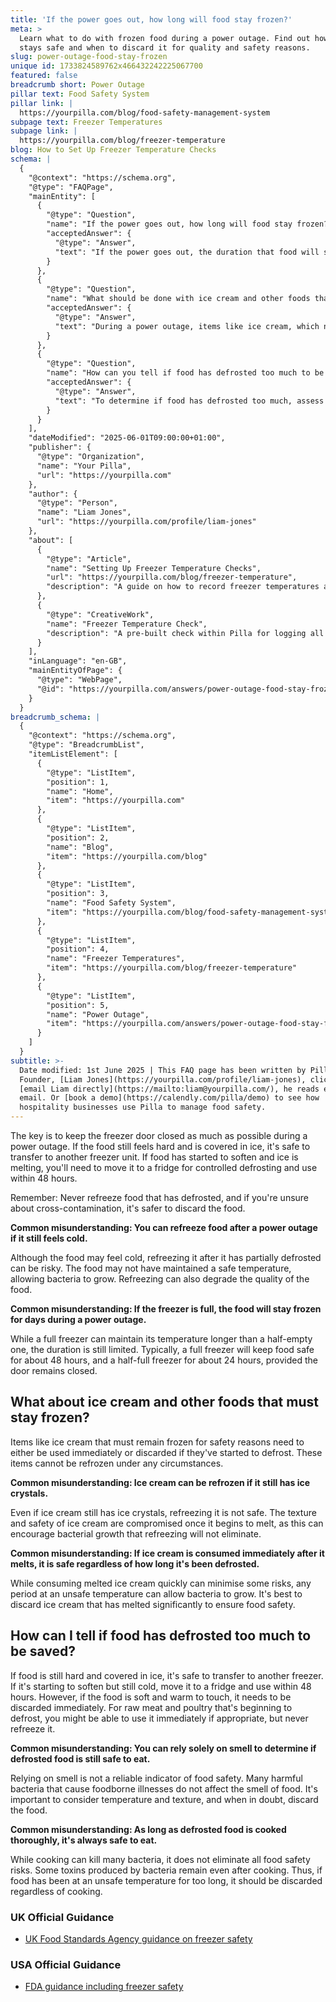 ```yaml
---
title: 'If the power goes out, how long will food stay frozen?'
meta: >
  Learn what to do with frozen food during a power outage. Find out how long it
  stays safe and when to discard it for quality and safety reasons.
slug: power-outage-food-stay-frozen
unique id: 1733824589762x466432242225067700
featured: false
breadcrumb short: Power Outage
pillar text: Food Safety System
pillar link: |
  https://yourpilla.com/blog/food-safety-management-system
subpage text: Freezer Temperatures
subpage link: |
  https://yourpilla.com/blog/freezer-temperature
blog: How to Set Up Freezer Temperature Checks
schema: |
  {
    "@context": "https://schema.org",
    "@type": "FAQPage",
    "mainEntity": [
      {
        "@type": "Question",
        "name": "If the power goes out, how long will food stay frozen?",
        "acceptedAnswer": {
          "@type": "Answer",
          "text": "If the power goes out, the duration that food will stay frozen depends on not opening the freezer door. If the food remains hard and is covered in ice, it can be transferred to another freezer. Food that has started to soften and where ice is melting should be moved to a fridge for controlled defrosting and used within 48 hours. Remember to never refreeze food that has thawed."
        }
      },
      {
        "@type": "Question",
        "name": "What should be done with ice cream and other foods that must stay frozen during a power outage?",
        "acceptedAnswer": {
          "@type": "Answer",
          "text": "During a power outage, items like ice cream, which need to remain frozen, should either be used immediately or discarded if they begin to defrost. These items cannot be refrozen as refreezing compromises safety and quality."
        }
      },
      {
        "@type": "Question",
        "name": "How can you tell if food has defrosted too much to be saved?",
        "acceptedAnswer": {
          "@type": "Answer",
          "text": "To determine if food has defrosted too much, assess its texture and temperature. Food that is still hard and covered in ice can be transferred to another freezer. If it is starting to soften but remains cold, move it to a fridge and use it within 48 hours. If food is soft and warm to the touch, it must be discarded."
        }
      }
    ],
    "dateModified": "2025-06-01T09:00:00+01:00",
    "publisher": {
      "@type": "Organization",
      "name": "Your Pilla",
      "url": "https://yourpilla.com"
    },
    "author": {
      "@type": "Person",
      "name": "Liam Jones",
      "url": "https://yourpilla.com/profile/liam-jones"
    },
    "about": [
      {
        "@type": "Article",
        "name": "Setting Up Freezer Temperature Checks",
        "url": "https://yourpilla.com/blog/freezer-temperature",
        "description": "A guide on how to record freezer temperatures and monitor issues to ensure food safety."
      },
      {
        "@type": "CreativeWork",
        "name": "Freezer Temperature Check",
        "description": "A pre-built check within Pilla for logging all freezer temperature and highlighting issues in compliance processes."
      }
    ],
    "inLanguage": "en-GB",
    "mainEntityOfPage": {
      "@type": "WebPage",
      "@id": "https://yourpilla.com/answers/power-outage-food-stay-frozen"
    }
  }
breadcrumb_schema: |
  {
    "@context": "https://schema.org",
    "@type": "BreadcrumbList",
    "itemListElement": [
      {
        "@type": "ListItem",
        "position": 1,
        "name": "Home",
        "item": "https://yourpilla.com"
      },
      {
        "@type": "ListItem",
        "position": 2,
        "name": "Blog",
        "item": "https://yourpilla.com/blog"
      },
      {
        "@type": "ListItem",
        "position": 3,
        "name": "Food Safety System",
        "item": "https://yourpilla.com/blog/food-safety-management-system"
      },
      {
        "@type": "ListItem",
        "position": 4,
        "name": "Freezer Temperatures",
        "item": "https://yourpilla.com/blog/freezer-temperature"
      },
      {
        "@type": "ListItem",
        "position": 5,
        "name": "Power Outage",
        "item": "https://yourpilla.com/answers/power-outage-food-stay-frozen"
      }
    ]
  }
subtitle: >-
  Date modified: 1st June 2025 | This FAQ page has been written by Pilla
  Founder, [Liam Jones](https://yourpilla.com/profile/liam-jones), click to
  [email Liam directly](https://mailto:liam@yourpilla.com/), he reads every
  email. Or [book a demo](https://calendly.com/pilla/demo) to see how
  hospitality businesses use Pilla to manage food safety.
---
```

The key is to keep the freezer door closed as much as possible during a power outage. If the food still feels hard and is covered in ice, it's safe to transfer to another freezer unit. If food has started to soften and ice is melting, you'll need to move it to a fridge for controlled defrosting and use within 48 hours.

Remember: Never refreeze food that has defrosted, and if you're unsure about cross-contamination, it's safer to discard the food.

**Common misunderstanding: You can refreeze food after a power outage if it still feels cold.**

Although the food may feel cold, refreezing it after it has partially defrosted can be risky. The food may not have maintained a safe temperature, allowing bacteria to grow. Refreezing can also degrade the quality of the food.

**Common misunderstanding: If the freezer is full, the food will stay frozen for days during a power outage.**

While a full freezer can maintain its temperature longer than a half-empty one, the duration is still limited. Typically, a full freezer will keep food safe for about 48 hours, and a half-full freezer for about 24 hours, provided the door remains closed.

## What about ice cream and other foods that must stay frozen?

Items like ice cream that must remain frozen for safety reasons need to either be used immediately or discarded if they've started to defrost. These items cannot be refrozen under any circumstances.

**Common misunderstanding: Ice cream can be refrozen if it still has ice crystals.**

Even if ice cream still has ice crystals, refreezing it is not safe. The texture and safety of ice cream are compromised once it begins to melt, as this can encourage bacterial growth that refreezing will not eliminate.

**Common misunderstanding: If ice cream is consumed immediately after it melts, it is safe regardless of how long it's been defrosted.**

While consuming melted ice cream quickly can minimise some risks, any period at an unsafe temperature can allow bacteria to grow. It's best to discard ice cream that has melted significantly to ensure food safety.

## How can I tell if food has defrosted too much to be saved?

If food is still hard and covered in ice, it's safe to transfer to another freezer. If it's starting to soften but still cold, move it to a fridge and use within 48 hours. However, if the food is soft and warm to touch, it needs to be discarded immediately. For raw meat and poultry that's beginning to defrost, you might be able to use it immediately if appropriate, but never refreeze it.

**Common misunderstanding: You can rely solely on smell to determine if defrosted food is still safe to eat.**

Relying on smell is not a reliable indicator of food safety. Many harmful bacteria that cause foodborne illnesses do not affect the smell of food. It's important to consider temperature and texture, and when in doubt, discard the food.

**Common misunderstanding: As long as defrosted food is cooked thoroughly, it's always safe to eat.**

While cooking can kill many bacteria, it does not eliminate all food safety risks. Some toxins produced by bacteria remain even after cooking. Thus, if food has been at an unsafe temperature for too long, it should be discarded regardless of cooking.

### UK Official Guidance

-   [UK Food Standards Agency guidance on freezer safety](https://www.food.gov.uk/safety-hygiene/how-to-chill-freeze-and-defrost-food-safely)

### USA Official Guidance

-   [FDA guidance including freezer safety](https://www.fda.gov/consumers/consumer-updates/are-you-storing-food-safely)
